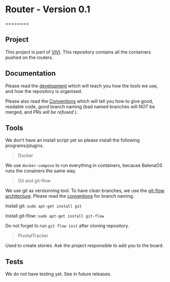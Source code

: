 # Router - Version 0.1
========

## Project

This project is part of [VIVI](https://vincipit.com/). This repository contains all the containers pushed on the routers.

## Documentation

Please read the [development](./docs/development.md) which will teach you how the tools we use, and how the repository is organised.

Please also read the [Conventions](./docs/conventions.md) which will tell you how to give good, readable code, good branch naming (bad named branches will _NOT_ be merged, and PRs _will be refused_ ).

## Tools

We don't have an install script yet so please install the following programs/plugins.

> Docker

We use `docker-compose` to run everything in containers, because BalenaOS runs the conainers the same way.

> Git and git-flow

We use git as versionning tool. To have clean branches, we use the [git-flow architecture](https://www.atlassian.com/git/tutorials/comparing-workflows/gitflow-workflow). Please read the [conventions](./docs/conventions.md) for branch naming.

Install git: `sudo apt-get install git`

Install git-flow: `sudo apt-get install git-flow`

Do not forget to run `git flow init` after cloning repository.

> PivotalTracker

Used to create stories. Ask the project responsible to add you to the board.

## Tests

We do not have testing yet. See in future releases.
